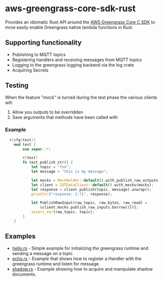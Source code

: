 # aws-greengrass-core-sdk-rust
Provides an idiomatic Rust API around the [AWS Greengrass Core C SDK](https://github.com/aws/aws-greengrass-core-sdk-c) to mroe easily enable Greengrass native lambda functions in Rust.

## Supporting functionality
* Publishing to MQTT topics
* Registering handlers and receiving messages from MQTT topics
* Logging to the greengrass logging backend via the log crate
* Acquiring Secrets

## Testing

When the feature "mock" is turned during the test phase the various clients will:

1. Allow you outputs to be overridden
2. Save arguments that methods have been called with

### Example
```rust
  #[cfg(test)]
    mod test {
        use super::*;

        #[test]
        fn test_publish_str() {
            let topic = "foo";
            let message = "this is my message";

            let mocks = MockHolder::default().with_publish_raw_outputs(vec![Ok(())]);
            let client = IOTDataClient::default().with_mocks(mocks);
            let response = client.publish(topic, message).unwrap();
            println!("response: {:?}", response);

            let PublishRawInput(raw_topic, raw_bytes, raw_read) =
                &client.mocks.publish_raw_inputs.borrow()[0];
            assert_eq!(raw_topic, topic);
        }
    }
```   

## Examples
* [hello.rs](https://github.nike.com/SensorsPlatform/aws-greengrass-core-sdk-rust/blob/master/examples/hello.rs) - Simple example for initializing the greengrass runtime and sending a message on a topic
* [echo.rs](https://github.nike.com/SensorsPlatform/aws-greengrass-core-sdk-rust/blob/master/examples/echo.rs) - Example that shows how to register a Handler with the greengrass runtime and listen for message.
* [shadow.rs](https://github.nike.com/SensorsPlatform/aws-greengrass-core-sdk-rust/blob/master/examples/shadow.rs) - Example showing how to acquire and manipulate shadow documents.
